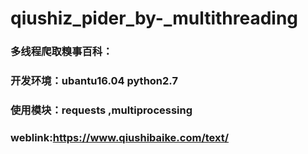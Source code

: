 # qiushiz_pider_by-_multithreading
### 多线程爬取糗事百科：

### 开发环境：ubantu16.04 python2.7

### 使用模块：requests ,multiprocessing

### weblink:https://www.qiushibaike.com/text/
